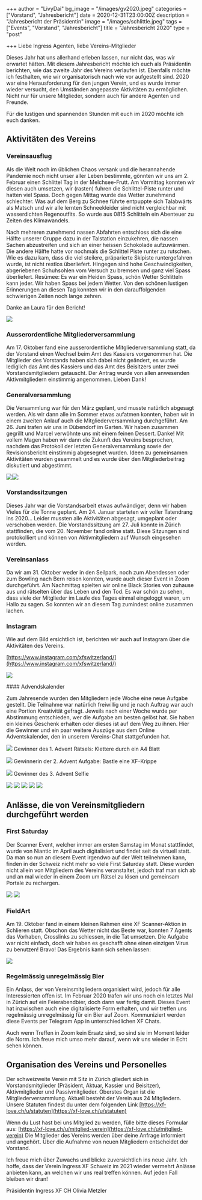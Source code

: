 +++
author = "LivyDai"
bg_image = "/images/gv2020.jpeg"
categories = ["Vorstand", "Jahresbericht"]
date = 2020-12-31T23:00:00Z
description = "Jahresbericht der Präsidentin"
image = "/images/schlittle.jpeg"
tags = ["Events", "Vorstand", "Jahresbericht"]
title = "Jahresbericht 2020"
type = "post"

+++
Liebe Ingress Agenten, liebe Vereins-Mitglieder

Dieses Jahr hat uns allerhand erleben lassen, nur nicht das, was wir erwartet hätten.
Mit diesem Jahresbericht möchte ich euch als Präsidentin berichten, wie das zweite Jahr des Vereins verlaufen ist. Ebenfalls möchte ich festhalten, wie wir organisatorisch nach wie vor aufgestellt sind.
2020 war eine Herausforderung für den jungen Verein, und es wurde immer wieder versucht, den Umständen angepasste Aktivitäten zu ermöglichen. Nicht nur für unsere Mitglieder, sondern auch für andere Agenten und Freunde.

Für die lustigen und spannenden Stunden mit euch im 2020 möchte ich euch danken.

## Aktivitäten des Vereins

### Vereinsausflug

Als die Welt noch im üblichen Chaos versank und die herannahende Pandemie noch nicht unser aller Leben bestimmte, gönnten wir uns am 2. Februar einen Schlittel Tag in der Melchsee-Frutt. Am Vormittag konnten wir diesen auch umsetzen, wir (rasten) fuhren die Schlittel-Piste runter und hatten viel Spass. Doch gegen Mittag wurde das Wetter zunehmend schlechter. Was auf dem Berg zu Schnee führte entpuppte sich Talabwärts als Matsch und wir alle lernten Schneekleider sind nicht vergleichbar mit wasserdichten Regenoutfits.
So wurde aus 0815 Schlitteln ein Abenteuer zu Zeiten des Klimawandels.

Nach mehreren zunehmend nassen Abfahrten entschloss sich die eine Hälfte unserer Gruppe dazu in der Talstation einzukehren, die nassen Sachen abzustreifen und sich an einer heissen Schokolade aufzuwärmen.
Die andere Hälfte hatte vor nochmals die Schlittel Piste runter zu rutschen. Wie es dazu kam, dass die viel steilere, präparierte Skipiste runtergefahren wurde, ist nicht restlos überliefert. Hingegen sind hohe Geschwindigkeiten, abgeriebenen Schuhsohlen vom Versuch zu bremsen und ganz viel Spass überliefert.
Resümee: Es war ein Heiden Spass, schön Wetter Schlitteln kann jeder. Wir haben Spass bei jedem Wetter.
Von den schönen lustigen Erinnerungen an diesen Tag konnten wir in den darauffolgenden schwierigen Zeiten noch lange zehren.

Danke an Laura für den Bericht!

![](/images/schlittle.jpeg)

### Ausserordentliche Mitgliederversammlung

Am 17. Oktober fand eine ausserordentliche Mitgliederversammlung statt, da der Vorstand einen Wechsel beim Amt des Kassiers vorgenommen hat. Die Mitglieder des Vorstands haben sich dabei nicht geändert, es wurde lediglich das Amt des Kassiers und das Amt des Beisitzers unter zwei Vorstandsmitgliedern getauscht. Der Antrag wurde von allen anwesenden Aktivmitgliedern einstimmig angenommen. Lieben Dank!

### Generalversammlung

Die Versammlung war für den März geplant,
und musste natürlich abgesagt werden.
Als wir dann alle im Sommer etwas aufatmen konnten, haben wir in einem zweiten Anlauf auch die Mitgliederversammlung durchgeführt. Am 26. Juni trafen wir uns in Dübendorf im Garten.
Wir haben zusammen gegrillt und Marcel verwöhnte uns mit einem feinen Dessert. Danke! Mit vollem Magen haben wir dann die Zukunft des Vereins besprochen, nachdem das Protokoll der letzten Generalversammlung sowie der Revisionsbericht einstimmig abgesegnet wurden. Ideen zu gemeinsamen Aktivitäten wurden gesammelt und es wurde über den Mitgliederbeitrag diskutiert und abgestimmt.

![](/images/gv2020.jpeg)![](/images/vorstand2020.jpeg)

### Vorstandssitzungen

Dieses Jahr war die Vorstandsarbeit etwas aufwändiger, denn wir haben Vieles für die Tonne geplant. Am 24. Januar starteten wir voller Tatendrang ins 2020... Leider mussten alle Aktivitäten abgesagt, umgeplant oder verschoben werden.
Die Vorstandssitzung am 27. Juli konnte in Zürich stattfinden, die vom 20. November fand online statt.
Diese Sitzungen sind protokolliert und können von Aktivmitgliedern auf Wunsch eingesehen werden.

### Vereinsanlass

Da wir am 31. Oktober weder in den Seilpark, noch zum Abendessen oder zum Bowling nach Bern reisen konnten, wurde auch dieser Event in Zoom durchgeführt.
Am Nachmittag spielten wir online Black Stories von zuhause aus und rätselten über das Leben und den Tod.
Es war schön zu sehen, dass viele der Mitglieder im Laufe des Tages einmal eingeloggt waren, um Hallo zu sagen.
So konnten wir an diesem Tag zumindest online zusammen lachen.

### Instagram

Wie auf dem Bild ersichtlich ist, berichten wir auch auf Instagram über die Aktivitäten des Vereins.

[https://www.instagram.com/xfswitzerland/](https://www.instagram.com/xfswitzerland/)

![](/images/instaween.png)

#### Advendskalender

Zum Jahresende wurden den Mitgliedern jede Woche eine neue Aufgabe gestellt. Die Teilnahme war natürlich freiwillig und je nach Auftrag war auch eine Portion Kreativität gefragt. Jeweils nach einer Woche wurde per Abstimmung entschieden, wer die Aufgabe
am besten gelöst hat. Sie haben ein kleines Geschenk erhalten oder dieses ist auf dem
Weg zu ihnen. Hier die Gewinner und ein paar weitere Auszüge aus dem Online Adventskalender, den in unserem Vereins-Chat stattgefunden hat.

![](/images/a4.jpg)
Gewinner des 1. Advent Rätsels:
Klettere durch ein A4 Blatt

![](/images/xfkrippe.jpeg)
Gewinnerin der 2. Advent Aufgabe:
Bastle eine XF-Krippe

![](/images/xmasselfie.jpeg)
Gewinner des 3. Advent Selfie

![](/images/cookies.jpeg) ![](/images/intelkrippe.jpeg) ![](/images/baum1.jpeg) ![](/images/baum2.jpeg) ![](/images/ZS.jpeg)

## Anlässe, die von Vereinsmitgliedern durchgeführt werden

### First Saturday

Der Scanner Event, welcher immer am ersten Samstag im Monat stattfindet, wurde von Niantic im April auch digitalisiert und findet seit da virtuell statt. Da man so nun an diesem Event irgendwo auf der Welt teilnehmen kann, finden in der Schweiz nicht mehr so viele First Saturday statt. Diese wurden nicht allein von Mitgliedern des Vereins veranstaltet, jedoch traf man sich ab und an mal wieder in einem Zoom um Rätsel zu lösen und gemeinsam Portale zu rechargen.

![](/images/fs2020.png)
![](/images/fancyfs2020.png)

### FieldArt

Am 19. Oktober fand in einem kleinen Rahmen eine XF Scanner-Aktion in Schlieren statt. Obschon das Wetter nicht das Beste war, konnten 7 Agents das Vorhaben, Crosslinks zu schiessen, in die Tat umsetzen. Die Aufgabe war nicht einfach, doch wir haben es geschafft ohne einen einzigen Virus zu benutzen! Bravo! Das Ergebnis kann sich sehen lassen:

![](/images/fieldart-10-2019.jpg)

### Regelmässig unregelmässig Bier

Ein Anlass, der von Vereinsmitgliedern organisiert wird, jedoch für alle Interessierten offen ist. Im Februar 2020 trafen wir uns noch ein letztes Mal in Zürich auf ein Feierabendbier, doch dann war fertig damit.
Dieses Event hat inzwischen auch eine digitalisierte Form erhalten, und wir treffen uns regelmässig unregelmässig für ein Bier auf Zoom.
Kommuniziert werden diese Events per Telegram App in unterschiedlichen XF Chats.

Auch wenn Treffen in Zoom kein Ersatz sind, so sind sie im Moment leider die Norm. Ich freue mich umso mehr darauf, wenn wir uns wieder in Echt sehen können.

## Organisation des Vereins und Personelles

Der schweizweite Verein mit Sitz in Zürich gliedert sich in Vorstandsmitglieder (Präsident, Aktuar, Kassier und Beisitzer), Aktivmitglieder und Passivmitglieder. Oberstes Organ ist die Mitgliederversammlung. Aktuell besteht der Verein aus 24 Mitgliedern.
Unsere Statuten findest du unter dem folgenden Link [https://xf-love.ch/u/statuten](https://xf-love.ch/u/statuten)

Wenn du Lust hast bei uns Mitglied zu werden, fülle bitte dieses Formular aus: [https://xf-love.ch/u/mitglied-verein](https://xf-love.ch/u/mitglied-verein)  Die Mitglieder des Vereins werden über deine Anfrage informiert und angehört. Über die Aufnahme von neuen Mitgliedern entscheidet der Vorstand.

Ich freue mich über Zuwachs und blicke zuversichtlich ins neue Jahr. Ich hoffe, dass der Verein Ingress XF Schweiz im 2021 wieder vermehrt Anlässe anbieten kann, an welchen wir uns real treffen können. Auf jeden Fall bleiben wir dran!

Präsidentin Ingress XF CH
Olivia Metzler